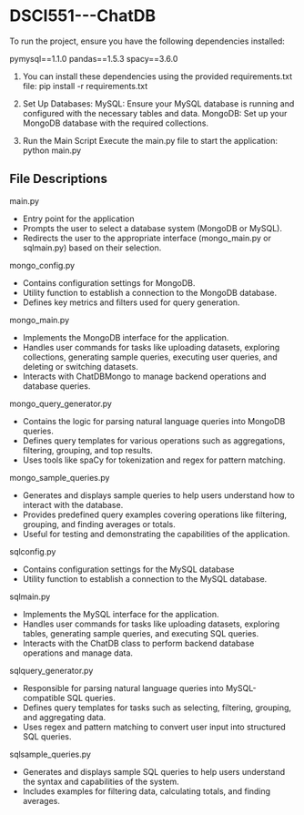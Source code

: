 # DSCI551---ChatDB
To run the project, ensure you have the following dependencies installed:

pymysql==1.1.0
pandas==1.5.3
spacy==3.6.0

1. You can install these dependencies using the provided requirements.txt file:
pip install -r requirements.txt

2. Set Up Databases:
MySQL: Ensure your MySQL database is running and configured with the necessary tables and data.
MongoDB: Set up your MongoDB database with the required collections.

3. Run the Main Script
Execute the main.py file to start the application:
python main.py

## File Descriptions

main.py
- Entry point for the application
- Prompts the user to select a database system (MongoDB or MySQL).
- Redirects the user to the appropriate interface (mongo_main.py or sqlmain.py) based on their selection.
  
mongo_config.py
- Contains configuration settings for MongoDB.
- Utility function to establish a connection to the MongoDB database.
- Defines key metrics and filters used for query generation.
  
mongo_main.py
- Implements the MongoDB interface for the application.
- Handles user commands for tasks like uploading datasets, exploring collections, generating sample queries, executing user queries, and deleting or switching datasets.
- Interacts with ChatDBMongo to manage backend operations and database queries.
  
mongo_query_generator.py
- Contains the logic for parsing natural language queries into MongoDB queries.
- Defines query templates for various operations such as aggregations, filtering, grouping, and top results.
- Uses tools like spaCy for tokenization and regex for pattern matching.
  
mongo_sample_queries.py
- Generates and displays sample queries to help users understand how to interact with the database.
- Provides predefined query examples covering operations like filtering, grouping, and finding averages or totals.
- Useful for testing and demonstrating the capabilities of the application.

sqlconfig.py
- Contains configuration settings for the MySQL database
- Utility function to establish a connection to the MySQL database.

sqlmain.py
- Implements the MySQL interface for the application.
- Handles user commands for tasks like uploading datasets, exploring tables, generating sample queries, and executing SQL queries.
- Interacts with the ChatDB class to perform backend database operations and manage data.

sqlquery_generator.py
- Responsible for parsing natural language queries into MySQL-compatible SQL queries.
- Defines query templates for tasks such as selecting, filtering, grouping, and aggregating data.
- Uses regex and pattern matching to convert user input into structured SQL queries.
  
sqlsample_queries.py
- Generates and displays sample SQL queries to help users understand the syntax and capabilities of the system.
- Includes examples for filtering data, calculating totals, and finding averages.
